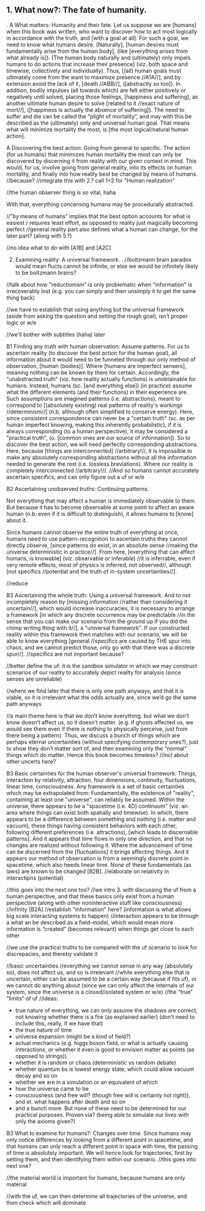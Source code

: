 ## 1. What now?: The fate of humanity.
.
A What matters: Humanity and their fate. Let us suppose we are [humans] when this book was written, who want to discover how to act most logically in accordance with the truth, and [with a goal at all]. For such a goal, we need to know what humans desire. [Naturally], [human desires must fundamentally arise from the human body], (like [everything arises from what already is]). [The human body naturally and (ultimately) only impels humans to do actions that increase their presence] (viz. both space and timewise, collectively and individually). Thus, [(all) human goals must ultimately come from the want to maximize presence //A1A//], and by extension avoid the lack of it, [death //ABB//], ([abstractly so too]). In addition, bodily impulses (all towards which) are felt either positively or negatively until solved, placing those feelings, [happiness and suffering], as another ultimate human desire to solve [related to it //exact nature of mort//], ([happiness is actually the absence of suffering]). The need to suffer and die can be called the “plight of mortality”, and may with this be described as the (ultimately) only and universal human goal. That means what will minimize mortality the most, is [the most logical/natural human action].


A Discovering the best action: Going from general to specific. The action (for us humans) that minimizes human mortality the most can only be discovered by discerning it from reality with our given context in mind. This would, for us, involve going from general reality, into its effects on human mortality, and finally into how reality best be changed by means of humans. //because?
//integrate this with 2.? call 1+2 for "Human realization" 


//the human observer thing is so vital, haha


With that, everything concerning humans may be procedurally abstracted.




//”by means of humans” implies that the best option accounts for what is easiest / requires least effort, as opposed to reality just magically becoming perfect
//general reality part also defines what a human can change, for the later part? (along with 5.?)




//no idea what to do with [A1B] and [A2C]






2. Examining reality: A universal framework.
.
//boltzmann brain paradox would mean flucts cannot be infinite, or else we would be infinitely likely to be boltzmann brains?


//talk about how "reductionism" is only problematic when "information" is irrecoverably lost (e.g. you can simply and then unsimply it to get the same thing back)


//we have to establish that using anything but the universal framework (aside from asking the question and setting the rough goal), isn’t proper logic or w/e


//we'll bother with subtitles (haha) later


B1 Finding any truth with human observation: Assume patterns. For us to ascertain reality (to discover the best action for the human goal), all information about it would need to be funneled through our only method of observation, [human (bodies)]. Where [humans are imperfect sensers], meaning nothing can be known by them for certain. Accordingly, the “unabstracted truth” (viz. how reality actually functions) is unobtainable for humans. 
	Instead, humans (sc. [and everything else]) (in practice) assume what the different elements (and their functions) in their experience are. Such assumptions are imagined patterns (i.e. abstractions), meant to correspond to [(absolutely existing) real patterns of reality's workings //determinism//] (n.b. although often simplified to conserve energy). Here, since consistent correspondence can never be a "certain truth" (sc. as per human imperfect knowing, making this inherently probabilistic), if it is always corresponding (to a human perspective), it may be considered a "practical truth", (o. [common ones are our source of information]).
	So to discover the best action, we will need perfectly corresponding abstractions. Here, because [things are interconnected] //arbitrary!//, it is impossible to make any absolutely corresponding abstractions without all the information needed to generate the rest (i.e. lossless breviations). Where our reality is completely interconnected //arbitrary!//. //And so humans cannot accurately ascertain specifics, and can only figure out a uf or w/e


B2 Ascertaining unobserved truths: Continuing patterns. 


Not everything that may affect a human is immediately observable to them. But because it has to become observable at some point to affect an aware human (n.b. even if it is difficult to distinguish), it allows humans to [know] about it. 


Since humans cannot observe the entire truth of everything at once, humans need to use pattern-recognition to ascertain truths they cannot directly observe, [since patterns do exist, in an absolute sense //making the universe deterministic in practice//]. From here, [everything that can affect humans, is knowable] (viz. observable or inferable) //it is inferrable, even if very remote effects, most of physics is inferred, not observed//, although [not specifics //potential and the truth of in-system uncertainties//].


//reduce


B3 Ascertaining the whole truth: Using a universal framework. And to not incompletely reason by [missing information //rather than considering it uncertain//], which would increase inaccuracies, it is necessary to arrange a framework [in which any discrete occurrence may be predictable //in the sense that you can make our scenario from the ground up if you did the chimp writing thing with it//], a "universal framework". If our constructed reality within this framework then matches with our scenario, we will be able to know everything [general //specifics are caused by THE spur into chaos, and we cannot predict those, only go with that there was a discrete spur//]. //specifics are not important because?


//better define the uf: it is the sandbox simulator in which we may construct scenarios of our reality to accurately depict reality for analysis (since senses are unreliable)


//where we find later that there is only one path anyways, and that it is viable, so it is irrelevant what the odds actually are, since we’d go the same path anyways


//a main theme here is that we don’t know everything. but what we don’t know doesn’t affect us, so it doesn’t matter. (e.g. if ghosts affected us, we would see them even if there is nothing to physically perceive, just from there being a pattern). Thus, we discuss a bunch of things which are perhaps eternal uncertainties (without specifying contemporary ones?), just to show they don’t matter sort of, and then examining only the “normal” things which do matter. Hence this book becomes timeless?
//incl about other uncerts here?


B3 Basic certainties for the human observer's universal framework: Things, interaction by relativity, attraction, four dimensions, continuity, fluctuations, linear time, consciousness. Any framework is a set of basic certainties which may be extrapolated from: Fundamentally, the existence of "reality", containing at least one "universe", can reliably be assumed. Within the universe, there appears to be a "spacetime (i.e. 4D) continuum" (viz. an area where things can exist both spatially and timewise). In which, there appears to be a difference between something and nothing (i.e. matter and vacuum), these things having consistent behaviors with each other, following different preferences (i.e. attractions), [which leads to discernable patterns]. And it appears that time flows in only one direction, and that no changes are realized without following it. Where the advancement of time can be discerned from the [fluctuations] it brings affecting things. And it appears our method of observation is from a seemingly discrete point in spacetime, which also heeds linear time. None of these fundamentals (as laws) are known to be changed [B2B].
//elaborate on relativity in interactipns (potential)




//this goes into the next one too? //we intro 3. with discussing the uf from a human perspective, and that these basics only exist from a human perspective (along with other noninteractive stuff like consciousness)
//infinity [B2A] //establish "information" here? (information is what allows big scale interacting systems to happen)
//interaction appears to be through a what an be described as a field-model, which would mean more information is “created” (becomes relevant) when things get close to each other


//we use the practicsl truths to be compared with the uf scenario to look for discrepacies, and thereby validate it




//basic uncertainties
//everything we cannot sense in any way (absolutely so), does not affect us, and so is irrelevant
//while everything else that is uncertain, either can be assumed to be a certain way (because if fits uf), or we cannot do anything about (since we can only affect the internals of our system, since the universe is a closed/isolated system or w/e)
//the “true” “limits” of uf
//ideas:
- true nature of everything, we can only assume the shadows are correct, not knowing whether there is a fire (as explained earlier) (don’t need to include this, really, if we have that)
- the true nature of time
- universe expansion (might be a kind of field?)
- actual mechanics (e.g. higgs boson field, or what is actually causing interactions, or whether it even is good to envision matter as points (as opposed to strings))
- whether it is random or chaos (deterministic vs random debate)
- whether quantum bs is lowest energy state, which could allow vacuum decay and so on
- whether we are in a simulation or an equivalent of which
- how the universe came to be
- consciousness (and free will? (though free will is certainly not right)), and et. what happens after death and so on
- and a bunch more. But none of these need to be determined for our practical purposes. Proven via? (being able to simulate our lives with only the axioms given?)


B3 What to examine for humans?: Changes over time. Since humans may only notice differences by looking from a different point in spacetime, and that humans can only reach a different point in space with time, the passing of time is absolutely important. We will hence look for trajectories, first by setting them, and then identifying them within our scenario. //this goes into next one?


//the material world is important for humans, because humans are only material

//with the uf, we can then determine all trajectories of the universe, and then check which will dominate
